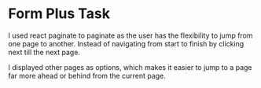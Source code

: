 # Form Plus Task

I used react paginate to paginate as the user has the flexibility to jump from one page to another. Instead of navigating from start to finish by clicking next till the next page.

I displayed other pages as options, which makes it easier to jump to a page far more ahead or behind from the current page.
